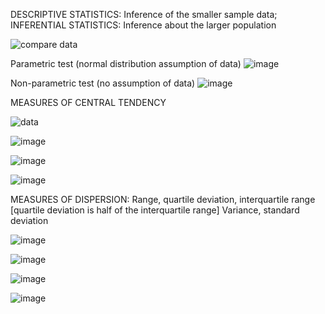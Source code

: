 DESCRIPTIVE STATISTICS: Inference of the smaller sample data;
INFERENTIAL STATISTICS: Inference about the larger population

![compare data](https://user-images.githubusercontent.com/101544669/172348686-3f5f25a9-f015-4155-8f0e-9bdf2c7fd77b.png)

Parametric test (normal distribution assumption of data)
![image](https://user-images.githubusercontent.com/101544669/172365078-9c820e5f-6a23-4d56-acc3-2ee9df161792.png)


Non-parametric test (no assumption of data)
![image](https://user-images.githubusercontent.com/101544669/172365175-8491678c-50f7-452b-897c-eecbb7111739.png)

	
MEASURES OF CENTRAL TENDENCY

![data](https://user-images.githubusercontent.com/101544669/172350887-e9527614-3737-4ad0-99af-868333c2f6aa.png)

![image](https://user-images.githubusercontent.com/101544669/172351517-74e016c6-709e-47b4-bf01-299afad8e25f.png)

![image](https://user-images.githubusercontent.com/101544669/172351874-c889ca8b-c52b-493d-bebe-9e19ca12820e.png)

![image](https://user-images.githubusercontent.com/101544669/172352049-a691a986-560c-42fe-bae3-cd4fa899a38f.png)

MEASURES OF DISPERSION: Range, quartile deviation, interquartile range [quartile deviation is half of the interquartile range]
			Variance, standard deviation
			
![image](https://user-images.githubusercontent.com/101544669/172353525-d1b2bcf0-ff6c-42bc-99e6-db6c3edb1e2f.png)

![image](https://user-images.githubusercontent.com/101544669/172354301-b62ea3b6-bc64-4f8f-bc65-58cb7b5d5f90.png)

![image](https://user-images.githubusercontent.com/101544669/172354401-9403bc08-05e5-4316-9174-39aaf0ef1eab.png)

![image](https://user-images.githubusercontent.com/101544669/172354769-82567b68-536e-449a-9733-3e1b4ab6c90c.png)





